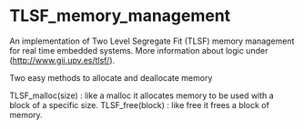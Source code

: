 TLSF_memory_management
======================

An implementation of Two Level Segregate Fit (TLSF) memory management for real time embedded systems. More information about logic under (http://www.gii.upv.es/tlsf/).

Two easy methods to allocate and deallocate memory

TLSF_malloc(size) : like a malloc it allocates memory to be used with a block of a specific size.
TLSF_free(block) : like free it frees a block of memory.
